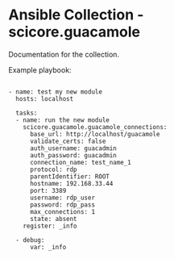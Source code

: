 # Ansible Collection - scicore.guacamole

Documentation for the collection.


Example playbook:

```

- name: test my new module
  hosts: localhost

  tasks:
  - name: run the new module
    scicore.guacamole.guacamole_connections:
      base_url: http://localhost/guacamole
      validate_certs: false
      auth_username: guacadmin
      auth_password: guacadmin
      connection_name: test_name_1
      protocol: rdp
      parentIdentifier: ROOT
      hostname: 192.168.33.44
      port: 3389
      username: rdp_user
      password: rdp_pass
      max_connections: 1
      state: absent
    register: _info

  - debug:
      var: _info
      
```
